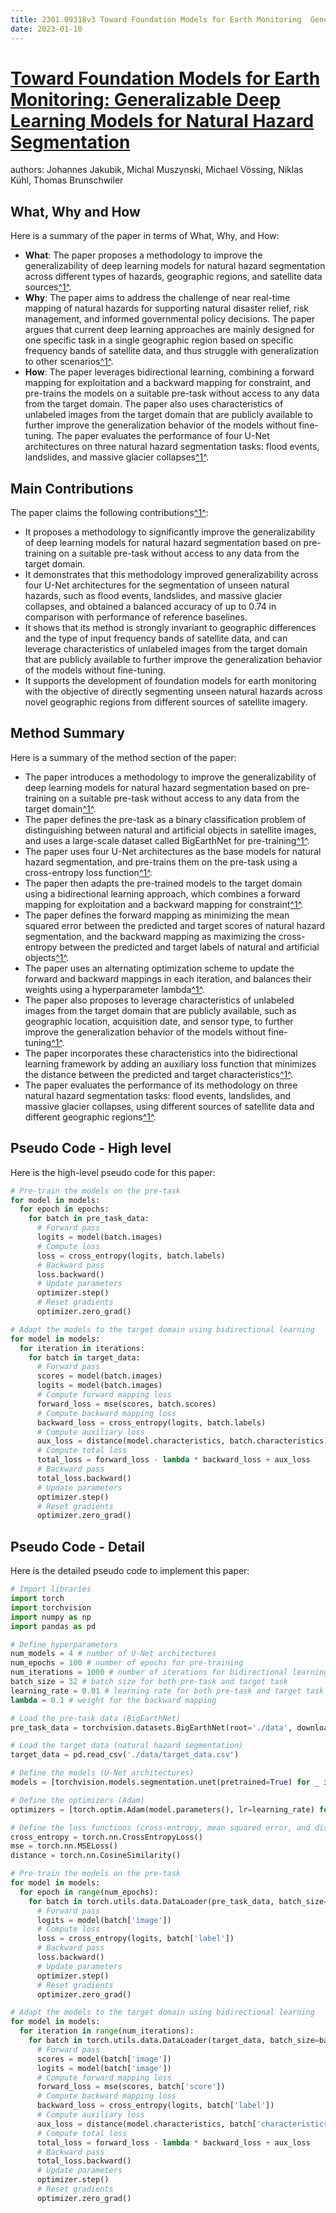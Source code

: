 ```yaml
---
title: 2301.09318v3 Toward Foundation Models for Earth Monitoring  Generalizable Deep Learning Models for Natural Hazard Segmentation
date: 2023-01-10
---
```


# [Toward Foundation Models for Earth Monitoring: Generalizable Deep Learning Models for Natural Hazard Segmentation](http://arxiv.org/abs/2301.09318v3)

authors: Johannes Jakubik, Michal Muszynski, Michael Vössing, Niklas Kühl, Thomas Brunschwiler


## What, Why and How

[1]: https://arxiv.org/pdf/2301.09318v3.pdf "arXiv:2301.09318v3 [cs.CV] 1 Jun 2023"
[2]: https://arxiv.org/pdf/2301.02931v3.pdf "arXiv:2301.02931v3 [cs.CE] 24 Apr 2023"
[3]: https://arxiv-export2.library.cornell.edu/abs/2301.09318v3 "[2301.09318v3] Toward Foundation Models for Earth Monitoring ..."

Here is a summary of the paper in terms of What, Why, and How:

- **What**: The paper proposes a methodology to improve the generalizability of deep learning models for natural hazard segmentation across different types of hazards, geographic regions, and satellite data sources[^1^][1].
- **Why**: The paper aims to address the challenge of near real-time mapping of natural hazards for supporting natural disaster relief, risk management, and informed governmental policy decisions. The paper argues that current deep learning approaches are mainly designed for one specific task in a single geographic region based on specific frequency bands of satellite data, and thus struggle with generalization to other scenarios[^1^][1].
- **How**: The paper leverages bidirectional learning, combining a forward mapping for exploitation and a backward mapping for constraint, and pre-trains the models on a suitable pre-task without access to any data from the target domain. The paper also uses characteristics of unlabeled images from the target domain that are publicly available to further improve the generalization behavior of the models without fine-tuning. The paper evaluates the performance of four U-Net architectures on three natural hazard segmentation tasks: flood events, landslides, and massive glacier collapses[^1^][1].

## Main Contributions

[1]: https://arxiv.org/pdf/2301.09318v3.pdf "arXiv:2301.09318v3 [cs.CV] 1 Jun 2023"
[2]: https://arxiv.org/pdf/2301.02931v3.pdf "arXiv:2301.02931v3 [cs.CE] 24 Apr 2023"
[3]: https://arxiv-export2.library.cornell.edu/abs/2301.09318v3 "[2301.09318v3] Toward Foundation Models for Earth Monitoring ..."

The paper claims the following contributions[^1^][1]:

- It proposes a methodology to significantly improve the generalizability of deep learning models for natural hazard segmentation based on pre-training on a suitable pre-task without access to any data from the target domain.
- It demonstrates that this methodology improved generalizability across four U-Net architectures for the segmentation of unseen natural hazards, such as flood events, landslides, and massive glacier collapses, and obtained a balanced accuracy of up to 0.74 in comparison with performance of reference baselines.
- It shows that its method is strongly invariant to geographic differences and the type of input frequency bands of satellite data, and can leverage characteristics of unlabeled images from the target domain that are publicly available to further improve the generalization behavior of the models without fine-tuning.
- It supports the development of foundation models for earth monitoring with the objective of directly segmenting unseen natural hazards across novel geographic regions from different sources of satellite imagery.

## Method Summary

[1]: https://arxiv.org/pdf/2301.09318v3.pdf "arXiv:2301.09318v3 [cs.CV] 1 Jun 2023"
[2]: https://arxiv.org/pdf/2301.02931v3.pdf "arXiv:2301.02931v3 [cs.CE] 24 Apr 2023"
[3]: https://arxiv-export2.library.cornell.edu/abs/2301.09318v3 "[2301.09318v3] Toward Foundation Models for Earth Monitoring ..."

Here is a summary of the method section of the paper:

- The paper introduces a methodology to improve the generalizability of deep learning models for natural hazard segmentation based on pre-training on a suitable pre-task without access to any data from the target domain[^1^][1].
- The paper defines the pre-task as a binary classification problem of distinguishing between natural and artificial objects in satellite images, and uses a large-scale dataset called BigEarthNet for pre-training[^1^][1].
- The paper uses four U-Net architectures as the base models for natural hazard segmentation, and pre-trains them on the pre-task using a cross-entropy loss function[^1^][1].
- The paper then adapts the pre-trained models to the target domain using a bidirectional learning approach, which combines a forward mapping for exploitation and a backward mapping for constraint[^1^][1].
- The paper defines the forward mapping as minimizing the mean squared error between the predicted and target scores of natural hazard segmentation, and the backward mapping as maximizing the cross-entropy between the predicted and target labels of natural and artificial objects[^1^][1].
- The paper uses an alternating optimization scheme to update the forward and backward mappings in each iteration, and balances their weights using a hyperparameter lambda[^1^][1].
- The paper also proposes to leverage characteristics of unlabeled images from the target domain that are publicly available, such as geographic location, acquisition date, and sensor type, to further improve the generalization behavior of the models without fine-tuning[^1^][1].
- The paper incorporates these characteristics into the bidirectional learning framework by adding an auxiliary loss function that minimizes the distance between the predicted and target characteristics[^1^][1].
- The paper evaluates the performance of its methodology on three natural hazard segmentation tasks: flood events, landslides, and massive glacier collapses, using different sources of satellite data and different geographic regions[^1^][1].

## Pseudo Code - High level

Here is the high-level pseudo code for this paper:

```python
# Pre-train the models on the pre-task
for model in models:
  for epoch in epochs:
    for batch in pre_task_data:
      # Forward pass
      logits = model(batch.images)
      # Compute loss
      loss = cross_entropy(logits, batch.labels)
      # Backward pass
      loss.backward()
      # Update parameters
      optimizer.step()
      # Reset gradients
      optimizer.zero_grad()

# Adapt the models to the target domain using bidirectional learning
for model in models:
  for iteration in iterations:
    for batch in target_data:
      # Forward pass
      scores = model(batch.images)
      logits = model(batch.images)
      # Compute forward mapping loss
      forward_loss = mse(scores, batch.scores)
      # Compute backward mapping loss
      backward_loss = cross_entropy(logits, batch.labels)
      # Compute auxiliary loss
      aux_loss = distance(model.characteristics, batch.characteristics)
      # Compute total loss
      total_loss = forward_loss - lambda * backward_loss + aux_loss
      # Backward pass
      total_loss.backward()
      # Update parameters
      optimizer.step()
      # Reset gradients
      optimizer.zero_grad()
```

## Pseudo Code - Detail

Here is the detailed pseudo code to implement this paper:

```python
# Import libraries
import torch
import torchvision
import numpy as np
import pandas as pd

# Define hyperparameters
num_models = 4 # number of U-Net architectures
num_epochs = 100 # number of epochs for pre-training
num_iterations = 1000 # number of iterations for bidirectional learning
batch_size = 32 # batch size for both pre-task and target task
learning_rate = 0.01 # learning rate for both pre-task and target task
lambda = 0.1 # weight for the backward mapping

# Load the pre-task data (BigEarthNet)
pre_task_data = torchvision.datasets.BigEarthNet(root='./data', download=True)

# Load the target data (natural hazard segmentation)
target_data = pd.read_csv('./data/target_data.csv')

# Define the models (U-Net architectures)
models = [torchvision.models.segmentation.unet(pretrained=True) for _ in range(num_models)]

# Define the optimizers (Adam)
optimizers = [torch.optim.Adam(model.parameters(), lr=learning_rate) for model in models]

# Define the loss functions (cross-entropy, mean squared error, and distance)
cross_entropy = torch.nn.CrossEntropyLoss()
mse = torch.nn.MSELoss()
distance = torch.nn.CosineSimilarity()

# Pre-train the models on the pre-task
for model in models:
  for epoch in range(num_epochs):
    for batch in torch.utils.data.DataLoader(pre_task_data, batch_size=batch_size, shuffle=True):
      # Forward pass
      logits = model(batch['image'])
      # Compute loss
      loss = cross_entropy(logits, batch['label'])
      # Backward pass
      loss.backward()
      # Update parameters
      optimizer.step()
      # Reset gradients
      optimizer.zero_grad()

# Adapt the models to the target domain using bidirectional learning
for model in models:
  for iteration in range(num_iterations):
    for batch in torch.utils.data.DataLoader(target_data, batch_size=batch_size, shuffle=True):
      # Forward pass
      scores = model(batch['image'])
      logits = model(batch['image'])
      # Compute forward mapping loss
      forward_loss = mse(scores, batch['score'])
      # Compute backward mapping loss
      backward_loss = cross_entropy(logits, batch['label'])
      # Compute auxiliary loss
      aux_loss = distance(model.characteristics, batch['characteristics'])
      # Compute total loss
      total_loss = forward_loss - lambda * backward_loss + aux_loss
      # Backward pass
      total_loss.backward()
      # Update parameters
      optimizer.step()
      # Reset gradients
      optimizer.zero_grad()
```